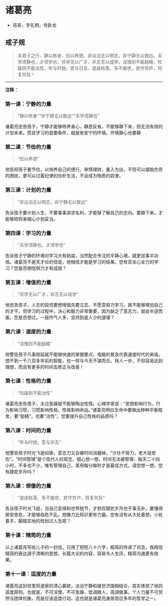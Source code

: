 # 诸葛亮
- 亮哥，字孔明，号卧龙


## 戒子规

> 夫君子之行，静以修身，俭以养德。非淡泊无以明志，非宁静无以致远。夫学须静也，才须学也，非学无以广才，非志无以成学。淫慢则不能励精，险躁则不能治性。年与时驰，意与日去，遂成枯落，多不接世，悲守穷庐，将复何及！

---

**注释：**

### 第一课：宁静的力量

> “静以修身”“非宁静无以致远”“夫学须静也”

诸葛亮忠告孩子，宁静才能够修养身心，静思反省。不能够静下来，则无法有效的计划未来。而且学习的首要条件，就是有安宁的环境。环境静心也要静

### 第二课：节俭的力量

> “俭以养德”

他告知孩子要节俭，以培养自己的德行。审慎理财，量入为出，不但可以摆脱负债的困扰，更可以过着纪律的俭朴生活，不会成为物质的奴隶。

### 第三课：计划的力量

> “非淡泊无以明志，非宁静无以致远”

告诉孩子要计划人生，不要事事讲求名利，才能够了解自己的志向。要静下来，才能够把将来细心计划妥当。

### 第四课：学习的力量

> “夫学须静也，才须学也”

告诉孩子宁静的环境对学习大有助益，当然配合专注的平静心境，就更加事半功倍。诸葛亮不是天才论的信徒，他相信才能是学习的结果。您有否全心全力的学习？您是否相信努力才有成就？

### 第五课：增值的力量

> “非学无以广才，非志无以成学”

他忠告孩子，人生的投资要想增值先要立志，不愿意努力学习，就不能够增加自己的才干。但学习的过程中，决心和毅力非常重要，因为缺乏了意志力，就会半途而废。您是否想过，一鼓作气人多，坚持到底人少的道理？

### 第六课：速度的力量

> “淫慢则不能励精”

他警告孩子凡事拖延就不能够快速的掌握要点。电脑的普及代表速度时代的来临，想不到一千八百多年前的智能，也一样与今天不谋而合。快人一步，不但容易达到理想，而且有更多的时间去修正与改善！

### 第七课：性格的力量

> “险躁则不能冶性”

诸葛亮忠告孩子，太过急躁就不能够陶冶性情。心理学家说：“思想影响行为，行为影响习惯，习惯影响性格，性格影响命运。”诸葛亮明白生命中要做出种种平衡取舍，要“励精”，也要“冶性”。您要提升自己性格的品质吗？

### 第八课：时间的力量

> “年与时驰，意与岁去”

他警告孩子时光飞逝如梭，意志力又会被时间消磨掉，“少壮不努力，老大徒悲伤”。“时间管理”是个现代人的观念，细心想一想，时间无法被管理，每天二十四小时，不多也不少，唯有管理自己，善用每分每秒才是最佳方式。请您想一想，您有蹉跎岁月吗？

### 第九课：想像的力量

> “遂成枯落，多不接世，悲守穷卢，将复何及”

告诉孩子时光飞逝，当自己变得和世界脱节，才悲叹蹉跎岁月也于事无补。要懂得居安思危，才能够临危不乱。想像力比知识更有力量。您有没有从大处着想，小处着手，脚踏实地的规划过人生呢？

### 第十课：精简的力量

以上诸葛亮写给儿子的一封信，只用了短短八十六字，精简的传递了讯息。我相信精简的表达源于清晰的思想，长篇大论的内容，容易令人生厌，精简沟通更有效果。

### 第十一课：适度的力量

诸葛亮这封信里将道家的清心寡欲，淡泊宁静和接世济国相结合，其实体现了他的适度原则。也就是，不可淫慢，不可急躁，低调做人，高调做事。个人力量不可贸然与团体抗衡，而是应该适度行动。这也就是诸葛亮身居高位多年的哲学之一。